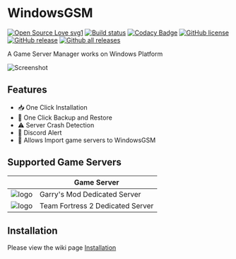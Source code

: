 # WindowsGSM
[![Open Source Love svg1](https://badges.frapsoft.com/os/v1/open-source.svg?v=103)](https://github.com/BattlefieldDuck/WindowsGSM/)
[![Build status](https://ci.appveyor.com/api/projects/status/ttaomnayo3gidf2g?svg=true)](https://ci.appveyor.com/project/BattlefieldDuck/windowsgsm)
[![Codacy Badge](https://api.codacy.com/project/badge/Grade/02a105dad6a34de6a15ff1f7fd7ee423)](https://app.codacy.com/app/BattlefieldDuck/WindowsGSM?utm_source=github.com&utm_medium=referral&utm_content=BattlefieldDuck/WindowsGSM&utm_campaign=Badge_Grade_Dashboard)
[![GitHub license](https://img.shields.io/github/license/BattlefieldDuck/WindowsGSM.svg)](https://github.com/BattlefieldDuck/WindowsGSM/blob/master/LICENSE)
[![GitHub release](https://img.shields.io/github/release/BattlefieldDuck/WindowsGSM.svg)](https://github.com/BattlefieldDuck/WindowsGSM/releases/)
[![Github all releases](https://img.shields.io/github/downloads/BattlefieldDuck/WindowsGSM/total.svg)](https://github.com/BattlefieldDuck/WindowsGSM/releases/)

A Game Server Manager works on Windows Platform

![Screenshot](https://windowsgsm.battlefieldduck.com/screenshot/WindowsGSM_border.jpg)

## Features
* 📥 One Click Installation
* 💾 One Click Backup and Restore
* ⚠️ Server Crash Detection
* 📲 Discord Alert
* 💌 Allows Import game servers to WindowsGSM

## Supported Game Servers
|               |   Game Server   |
| ------------- | --------------- |
| ![logo](https://github.com/BattlefieldDuck/WindowsGSM/blob/master/WindowsGSM/Images/games/gmod.png?raw=true) | Garry's Mod Dedicated Server |
| ![logo](https://github.com/BattlefieldDuck/WindowsGSM/blob/master/WindowsGSM/Images/games/tf2.png?raw=true) | Team Fortress 2 Dedicated Server |

## Installation
Please view the wiki page [Installation](https://github.com/BattlefieldDuck/WindowsGSM/wiki/Installation)
